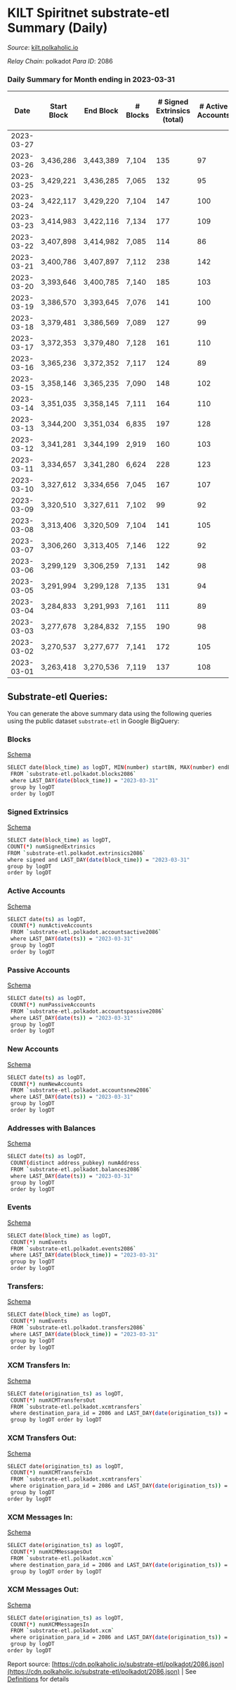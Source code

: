 # KILT Spiritnet substrate-etl Summary (Daily)

_Source_: [kilt.polkaholic.io](https://kilt.polkaholic.io)

*Relay Chain*: polkadot
*Para ID*: 2086



### Daily Summary for Month ending in 2023-03-31


| Date | Start Block | End Block | # Blocks  | # Signed Extrinsics (total) | # Active Accounts | # Passive | # New | # Addresses with Balances | # Events | # Transfers | # XCM Transfers In | # XCM Transfers Out | # XCM In | # XCM Out | Issues | 
| ---- | ----------- | --------- | --------  | --------------------------- | ----------------- | --------- | ----- | ------------------------- | -------- | ----------- | ------------------ | ------------------- | -------- | --------- | ------ |
| 2023-03-27 |  |  |   |  |  |  |  |  |  |   |   |   |  |  |  |
| 2023-03-26 | 3,436,286 | 3,443,389 | 7,104  | 135 | 97 | 11 | 6 | 18,257 | 36,715 | 40  |   |   |  |  |  |
| 2023-03-25 | 3,429,221 | 3,436,285 | 7,065  | 132 | 95 | 11 | 7 | 18,252 | 36,475 | 24  |   |   |  |  |  |
| 2023-03-24 | 3,422,117 | 3,429,220 | 7,104  | 147 | 100 | 17 | 11 | 18,246 | 36,801 | 45  |   |   |  |  |  |
| 2023-03-23 | 3,414,983 | 3,422,116 | 7,134  | 177 | 109 | 7 | 9 | 18,237 | 37,251 | 28  |   |   |  |  |  |
| 2023-03-22 | 3,407,898 | 3,414,982 | 7,085  | 114 | 86 | 8 | 2 | 18,229 | 36,448 | 24  |   |   |  |  |  |
| 2023-03-21 | 3,400,786 | 3,407,897 | 7,112  | 238 | 142 | 13 | 6 | 18,229 | 37,578 | 83  |   |   |  |  |  |
| 2023-03-20 | 3,393,646 | 3,400,785 | 7,140  | 185 | 103 | 7 | 11 | 18,225 | 37,339 | 36  |   |   |  |  |  |
| 2023-03-19 | 3,386,570 | 3,393,645 | 7,076  | 141 | 100 | 6 | 6 | 18,216 | 35,159 | 55  |   |   |  |  |  |
| 2023-03-18 | 3,379,481 | 3,386,569 | 7,089  | 127 | 99 | 10 | 3 | 18,211 | 36,530 | 49  |   |   |  |  |  |
| 2023-03-17 | 3,372,353 | 3,379,480 | 7,128  | 161 | 110 | 14 | 6 | 18,210 | 37,045 | 44  |   |   |  |  |  |
| 2023-03-16 | 3,365,236 | 3,372,352 | 7,117  | 124 | 89 | 15 | 7 | 18,205 | 36,660 | 42  |   |   |  |  |  |
| 2023-03-15 | 3,358,146 | 3,365,235 | 7,090  | 148 | 102 | 9 | 4 | 18,199 | 36,804 | 39  |   |   |  |  |  |
| 2023-03-14 | 3,351,035 | 3,358,145 | 7,111  | 164 | 110 | 17 | 6 | 18,196 | 37,042 | 40  |   |   |  |  |  |
| 2023-03-13 | 3,344,200 | 3,351,034 | 6,835  | 197 | 128 | 15 | 5 | 18,191 | 35,972 | 49  |   |   |  |  |  |
| 2023-03-12 | 3,341,281 | 3,344,199 | 2,919  | 160 | 103 | 21 | 10 | 18,188 | 16,001 | 74  |   |   |  |  |  |
| 2023-03-11 | 3,334,657 | 3,341,280 | 6,624  | 228 | 123 | 29 | 16 | 18,179 | 34,973 | 120  |   |   |  |  |  |
| 2023-03-10 | 3,327,612 | 3,334,656 | 7,045  | 167 | 107 | 23 | 7 | 18,167 | 36,658 | 65  |   |   |  |  |  |
| 2023-03-09 | 3,320,510 | 3,327,611 | 7,102  | 99 | 92 | 16 | 7 | 18,162 | 36,387 | 26  |   |   |  |  |  |
| 2023-03-08 | 3,313,406 | 3,320,509 | 7,104  | 141 | 105 | 10 | 8 | 18,155 | 36,770 | 31  |   |   |  |  |  |
| 2023-03-07 | 3,306,260 | 3,313,405 | 7,146  | 122 | 92 | 7 | 4 | 18,147 | 36,768 | 20  |   |   |  |  |  |
| 2023-03-06 | 3,299,129 | 3,306,259 | 7,131  | 142 | 98 | 8 | 5 | 18,144 | 36,924 | 41  |   |   |  |  |  |
| 2023-03-05 | 3,291,994 | 3,299,128 | 7,135  | 131 | 94 | 8 | 2 | 18,139 | 36,820 | 26  |   |   |  |  |  |
| 2023-03-04 | 3,284,833 | 3,291,993 | 7,161  | 111 | 89 | 6 | 2 | 18,137 | 36,788 | 28  |   |   |  |  |  |
| 2023-03-03 | 3,277,678 | 3,284,832 | 7,155  | 190 | 98 | 35 | 36 | 18,136 | 37,467 | 75  |   |   |  |  |  |
| 2023-03-02 | 3,270,537 | 3,277,677 | 7,141  | 172 | 105 | 14 | 17 | 18,100 | 37,210 | 40  |   |   |  |  |  |
| 2023-03-01 | 3,263,418 | 3,270,536 | 7,119  | 137 | 108 | 8 | 3 | 18,084 | 36,830 | 37  |   |   |  |  |  |

## Substrate-etl Queries:
You can generate the above summary data using the following queries using the public dataset `substrate-etl` in Google BigQuery:


### Blocks 

[Schema](https://github.com/colorfulnotion/substrate-etl/blob/main/schema/blocks.json)

```bash
SELECT date(block_time) as logDT, MIN(number) startBN, MAX(number) endBN, COUNT(*) numBlocks 
 FROM `substrate-etl.polkadot.blocks2086`  
 where LAST_DAY(date(block_time)) = "2023-03-31" 
 group by logDT 
 order by logDT
```

### Signed Extrinsics 

[Schema](https://github.com/colorfulnotion/substrate-etl/blob/main/schema/extrinsics.json)

```bash
SELECT date(block_time) as logDT, 
COUNT(*) numSignedExtrinsics 
FROM `substrate-etl.polkadot.extrinsics2086`  
where signed and LAST_DAY(date(block_time)) = "2023-03-31" 
group by logDT 
order by logDT
```

### Active Accounts 

[Schema](https://github.com/colorfulnotion/substrate-etl/blob/main/schema/accountsactive.json)

```bash
SELECT date(ts) as logDT, 
 COUNT(*) numActiveAccounts 
 FROM `substrate-etl.polkadot.accountsactive2086` 
 where LAST_DAY(date(ts)) = "2023-03-31" 
 group by logDT 
 order by logDT
```

### Passive Accounts 

[Schema](https://github.com/colorfulnotion/substrate-etl/blob/main/schema/accountspassive.json)

```bash
SELECT date(ts) as logDT, 
 COUNT(*) numPassiveAccounts 
 FROM `substrate-etl.polkadot.accountspassive2086` 
 where LAST_DAY(date(ts)) = "2023-03-31" 
 group by logDT 
 order by logDT
```

### New Accounts 

[Schema](https://github.com/colorfulnotion/substrate-etl/blob/main/schema/accountsnew.json)

```bash
SELECT date(ts) as logDT, 
 COUNT(*) numNewAccounts 
 FROM `substrate-etl.polkadot.accountsnew2086` 
 where LAST_DAY(date(ts)) = "2023-03-31" 
 group by logDT
 order by logDT
```

### Addresses with Balances 

[Schema](https://github.com/colorfulnotion/substrate-etl/blob/main/schema/balances.json)

```bash
SELECT date(ts) as logDT,
 COUNT(distinct address_pubkey) numAddress 
 FROM `substrate-etl.polkadot.balances2086` 
 where LAST_DAY(date(ts)) = "2023-03-31" 
 group by logDT 
 order by logDT
```

### Events 

[Schema](https://github.com/colorfulnotion/substrate-etl/blob/main/schema/events.json)

```bash
SELECT date(block_time) as logDT, 
 COUNT(*) numEvents 
 FROM `substrate-etl.polkadot.events2086` 
 where LAST_DAY(date(block_time)) = "2023-03-31" 
 group by logDT 
 order by logDT
```

### Transfers:

[Schema](https://github.com/colorfulnotion/substrate-etl/blob/main/schema/transfers.json)

```bash
SELECT date(block_time) as logDT, 
 COUNT(*) numEvents 
 FROM `substrate-etl.polkadot.transfers2086` 
 where LAST_DAY(date(block_time)) = "2023-03-31" 
 group by logDT 
 order by logDT
```

### XCM Transfers In: 

[Schema](https://github.com/colorfulnotion/substrate-etl/blob/main/schema/xcmtransfers.json)

```bash
SELECT date(origination_ts) as logDT, 
 COUNT(*) numXCMTransfersOut 
 FROM `substrate-etl.polkadot.xcmtransfers` 
 where destination_para_id = 2086 and LAST_DAY(date(origination_ts)) = "2023-03-31" 
 group by logDT order by logDT
```

### XCM Transfers Out: 

[Schema](https://github.com/colorfulnotion/substrate-etl/blob/main/schema/xcmtransfers.json)

```bash
SELECT date(origination_ts) as logDT, 
 COUNT(*) numXCMTransfersIn 
 FROM `substrate-etl.polkadot.xcmtransfers` 
 where origination_para_id = 2086 and LAST_DAY(date(origination_ts)) = "2023-03-31" 
 group by logDT 
order by logDT
```

### XCM Messages In: 

[Schema](https://github.com/colorfulnotion/substrate-etl/blob/main/schema/xcm.json)

```bash
SELECT date(origination_ts) as logDT, 
 COUNT(*) numXCMMessagesOut 
 FROM `substrate-etl.polkadot.xcm` 
 where destination_para_id = 2086 and LAST_DAY(date(origination_ts)) = "2023-03-31" 
 group by logDT order by logDT
```

### XCM Messages Out: 

[Schema](https://github.com/colorfulnotion/substrate-etl/blob/main/schema/xcm.json)

```bash
SELECT date(origination_ts) as logDT, 
 COUNT(*) numXCMMessagesIn 
 FROM `substrate-etl.polkadot.xcm` 
 where origination_para_id = 2086 and LAST_DAY(date(origination_ts)) = "2023-03-31" 
 group by logDT 
order by logDT
```


Report source: [https://cdn.polkaholic.io/substrate-etl/polkadot/2086.json](https://cdn.polkaholic.io/substrate-etl/polkadot/2086.json) | See [Definitions](/DEFINITIONS.md) for details
